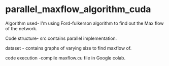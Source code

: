 # parallel_maxflow_algorithm_cuda
Algorithm used- I'm using Ford-fulkerson algorithm to find out the Max flow of the network.


Code structure- src contains parallel implementation.


dataset - contains graphs of varying size to find maxflow of.



code execution -compile maxflow.cu file in Google colab.
